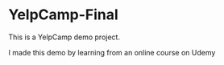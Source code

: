 # YelpCamp-Final
This is a YelpCamp demo project.

I made this demo by learning from an online course on Udemy
